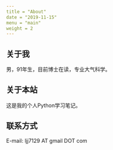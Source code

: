 ```yaml
---
title = "About"
date = "2019-11-15"
menu = "main"
weight = 2
---
```


关于我
------

男，91年生，目前博士在读，专业大气科学。

关于本站
--------

这是我的个人Python学习笔记。

联系方式
--------

E-mail: ljj7129 AT gmail DOT com
